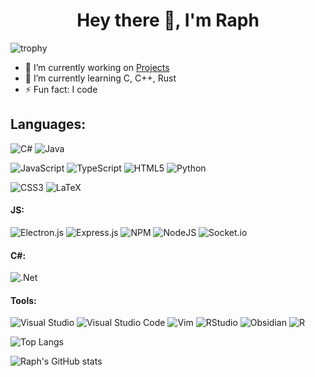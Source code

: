 <h1 align="center"> Hey there 👋, I'm Raph</h1>

![trophy](https://github-profile-trophy.vercel.app/?username=raph-h&theme=onedark)
<!--**RaphGamingz/RaphGamingz** is a ✨ _special_ ✨ repository because its `README.md` (this file) appears on your GitHub profile.-->

- 🔭 I’m currently working on [Projects](https://github.com/raph-h?tab=repositories)
- 🌱 I’m currently learning C, C++, Rust
- ⚡ Fun fact: I code
## Languages:
![C#](https://img.shields.io/badge/c%23-%23239120.svg?style=flat&logo=csharp&logoColor=white)
![Java](https://img.shields.io/badge/java-%23ED8B00.svg?style=flat&logo=openjdk&logoColor=white)

![JavaScript](https://img.shields.io/badge/javascript-%23323330.svg?style=flat&logo=javascript&logoColor=%23F7DF1E)
![TypeScript](https://img.shields.io/badge/typescript-%23007ACC.svg?style=flat&logo=typescript&logoColor=white)
![HTML5](https://img.shields.io/badge/html5-%23E34F26.svg?style=flat&logo=html5&logoColor=white)
![Python](https://img.shields.io/badge/python-3670A0?style=flat&logo=python&logoColor=ffdd54)

![CSS3](https://img.shields.io/badge/css3-%231572B6.svg?style=flat&logo=css3&logoColor=white)
![LaTeX](https://img.shields.io/badge/latex-%23008080.svg?style=flat&logo=latex&logoColor=white)
#### JS:
![Electron.js](https://img.shields.io/badge/Electron-191970?style=flat&logo=Electron&logoColor=white)
![Express.js](https://img.shields.io/badge/express.js-%23404d59.svg?style=flat&logo=express&logoColor=%2361DAFB)
![NPM](https://img.shields.io/badge/NPM-%23CB3837.svg?style=flat&logo=npm&logoColor=white)
![NodeJS](https://img.shields.io/badge/node.js-6DA55F?style=flat&logo=node.js&logoColor=white)
![Socket.io](https://img.shields.io/badge/Socket.io-black?style=flat&logo=socket.io&badgeColor=010101)

#### C#:
![.Net](https://img.shields.io/badge/.NET-5C2D91?style=flat&logo=.net&logoColor=white)

#### Tools:
![Visual Studio](https://img.shields.io/badge/Visual%20Studio-5C2D91.svg?style=flat&logo=visual-studio&logoColor=white)
![Visual Studio Code](https://img.shields.io/badge/Visual%20Studio%20Code-0078d7.svg?style=flat&logo=visual-studio-code&logoColor=white)
![Vim](https://img.shields.io/badge/VIM-%2311AB00.svg?style=flat&logo=vim&logoColor=white)
![RStudio](https://img.shields.io/badge/RStudio-4285F4?style=flat&logo=rstudio&logoColor=white)
![Obsidian](https://img.shields.io/badge/Obsidian-%23483699.svg?style=flat&logo=obsidian&logoColor=white)
![R](https://img.shields.io/badge/r-%23276DC3.svg?style=flat&logo=r&logoColor=white)

![Top Langs](https://github-readme-stats.vercel.app/api/top-langs/?username=raph-h&langs_count=8&layout=compact&theme=vision-friendly-dark)

![Raph's GitHub stats](https://github-readme-stats.vercel.app/api?username=raph-h&theme=vision-friendly-dark)


